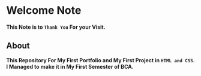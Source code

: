 # Welcome Note
 **This Note is to `Thank You` For your Visit.**
## About
**This Repository For My First Portfolio and My First Project in `HTML and CSS`.**
**I Managed to make it in My First Semester of BCA.**

